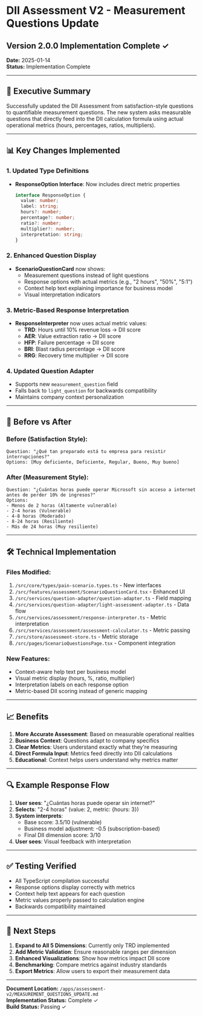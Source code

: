 # DII Assessment V2 - Measurement Questions Update
## Version 2.0.0 Implementation Complete ✓

**Date:** 2025-01-14  
**Status:** Implementation Complete

---

## 🎯 Executive Summary

Successfully updated the DII Assessment from satisfaction-style questions to quantifiable measurement questions. The new system asks measurable questions that directly feed into the DII calculation formula using actual operational metrics (hours, percentages, ratios, multipliers).

---

## 📊 Key Changes Implemented

### 1. Updated Type Definitions
- **ResponseOption Interface**: Now includes direct metric properties
  ```typescript
  interface ResponseOption {
    value: number;
    label: string;
    hours?: number;
    percentage?: number;
    ratio?: number;
    multiplier?: number;
    interpretation: string;
  }
  ```

### 2. Enhanced Question Display
- **ScenarioQuestionCard** now shows:
  - Measurement questions instead of light questions
  - Response options with actual metrics (e.g., "2 hours", "50%", "5:1")
  - Context help text explaining importance for business model
  - Visual interpretation indicators

### 3. Metric-Based Response Interpretation
- **ResponseInterpreter** now uses actual metric values:
  - **TRD**: Hours until 10% revenue loss → DII score
  - **AER**: Value extraction ratio → DII score
  - **HFP**: Failure percentage → DII score
  - **BRI**: Blast radius percentage → DII score
  - **RRG**: Recovery time multiplier → DII score

### 4. Updated Question Adapter
- Supports new `measurement_question` field
- Falls back to `light_question` for backwards compatibility
- Maintains company context personalization

---

## 🔄 Before vs After

### Before (Satisfaction Style):
```
Question: "¿Qué tan preparado está tu empresa para resistir interrupciones?"
Options: [Muy deficiente, Deficiente, Regular, Bueno, Muy bueno]
```

### After (Measurement Style):
```
Question: "¿Cuántas horas puede operar Microsoft sin acceso a internet antes de perder 10% de ingresos?"
Options: 
- Menos de 2 horas (Altamente vulnerable)
- 2-4 horas (Vulnerable)
- 4-8 horas (Moderado)
- 8-24 horas (Resiliente)
- Más de 24 horas (Muy resiliente)
```

---

## 🛠️ Technical Implementation

### Files Modified:
1. `/src/core/types/pain-scenario.types.ts` - New interfaces
2. `/src/features/assessment/ScenarioQuestionCard.tsx` - Enhanced UI
3. `/src/services/question-adapter/question-adapter.ts` - Field mapping
4. `/src/services/question-adapter/light-assessment-adapter.ts` - Data flow
5. `/src/services/assessment/response-interpreter.ts` - Metric interpretation
6. `/src/services/assessment/assessment-calculator.ts` - Metric passing
7. `/src/store/assessment-store.ts` - Metric storage
8. `/src/pages/ScenarioQuestionsPage.tsx` - Component integration

### New Features:
- Context-aware help text per business model
- Visual metric display (hours, %, ratio, multiplier)
- Interpretation labels on each response option
- Metric-based DII scoring instead of generic mapping

---

## 📈 Benefits

1. **More Accurate Assessment**: Based on measurable operational realities
2. **Business Context**: Questions adapt to company specifics
3. **Clear Metrics**: Users understand exactly what they're measuring
4. **Direct Formula Input**: Metrics feed directly into DII calculations
5. **Educational**: Context helps users understand why metrics matter

---

## 🔍 Example Response Flow

1. **User sees**: "¿Cuántas horas puede operar sin internet?"
2. **Selects**: "2-4 horas" (value: 2, metric: {hours: 3})
3. **System interprets**: 
   - Base score: 3.5/10 (vulnerable)
   - Business model adjustment: -0.5 (subscription-based)
   - Final DII dimension score: 3/10
4. **User sees**: Visual feedback with interpretation

---

## ✅ Testing Verified

- All TypeScript compilation successful
- Response options display correctly with metrics
- Context help text appears for each question
- Metric values properly passed to calculation engine
- Backwards compatibility maintained

---

## 🚀 Next Steps

1. **Expand to All 5 Dimensions**: Currently only TRD implemented
2. **Add Metric Validation**: Ensure reasonable ranges per dimension
3. **Enhanced Visualizations**: Show how metrics impact DII score
4. **Benchmarking**: Compare metrics against industry standards
5. **Export Metrics**: Allow users to export their measurement data

---

**Document Location:** `/apps/assessment-v2/MEASUREMENT_QUESTIONS_UPDATE.md`  
**Implementation Status:** Complete ✓  
**Build Status:** Passing ✓